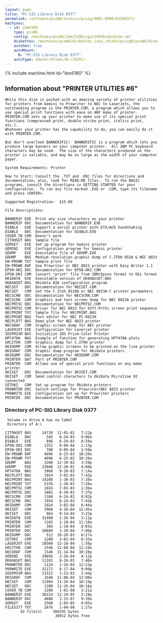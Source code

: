 ```yaml
---
layout: page
title: "PC-SIG Library Disk #377"
permalink: /software/pcx86/sw/misc/pcsig/0001-0999/DISK0377/
machines:
  - id: ibm5160
    type: pcx86
    config: /machines/pcx86/ibm/5160/cga/256kb/machine.xml
    diskettes: /machines/pcx86/diskettes.json,/disks/pcsig0/pcx86/diskettes.json
    autoGen: true
    autoMount:
      B: "PC-SIG Library Disk 0377"
    autoType: $date\r$time\rB:\rDIR\r
---
```


{% include machine.html id="ibm5160" %}

## Information about "PRINTER UTILITIES #6"

    While this disk is packed with an amazing variety of printer utilities
    for printers from Gemini to Prowriter to NEC to LaserJets, the
    outstanding program is the PRINTER.COM, a program which allows you to
    use special print functions with ease on ANY make of printer.
    PRINTER.COM sets up your printer to make use of its special print
    functions (compressed print, double strike print, italics print, etc.).
    Whatever your printer has the capability to do, you can easily do it
    with PRINTER.COM.
    
    But don't overlook BANNERIFIC!  BANNERIFIC is a program which lets you
    produce large banners on your computer printer.  All IBM PC keyboard
    characters may be used.  The size of the characters produced on the
    printer is variable, and may be as large as the width of your computer
    paper.
    
    System Requirements: Printer
    
    How to Start: Consult the .TXT and .DOC files for directions and
    documentation; also, look for READ.ME files.  To run the BASIC
    programs, consult the directions in GETTING STARTED for your
    configuration.  To run any file marked .EXE or .COM, type its filename
    and press <ENTER>.
    
    Suggested Registration:  $15.00
    
    File Descriptions:
    
    BANNERIF EXE  Print any size characters on your printer
    BANNERIF DOC  Documentation for BANNERIF.EXE
    DIABLO   EXE  Support a serial printer with ETX/ACK handshaking
    DIABLO   DOC  Documentation for DIABLO.EXE
    COVER_TB COM  Doesn't work
    CITOHSET BAS  Sample file
    GEMSET   EXE  Set up program for Gemini printer
    GEMINI   EXE  Configuration program for Gemini printer
    GDUMP    EXE  Executable file of GDUMP.EXE
    GDUMP    BAS  Medium resolution graphic dump of C.ITOH 8510 & NEC 8023
    EW-PROWR TXT  Sample print file
    EW-PROWR EWF  Use Prowriter or NEC 8023 printer with Easy Writer 1.1
    EPSN-OKI DOC  Documentation for EPSN-OKI.COM
    EPSN-OKI COM  Convert "print" file from IBM/Epson format to Oki format
    OKIDATA  EXE  Executable version of OK84ASSET.BAS
    OK84ASET BAS  Okidata 82A configuration program
    NECSET   DOC  Documentation for NECSET.COM
    NECSET   COM  Set the C Itoh 8510A or NEC 8023A-C printer parameters
    NECSCRN  DOC  Documentation for NECSCRN.COM
    NECSCRN  COM  Graphics and text screen dump for NEC 8023A printer
    NECPRTSC DOC  Documentation for NECPRTSC.COM
    NECPRTSC COM  Driver for NEC 8023 for Shft-PrtSc screen print sequence
    NECPRINT TXT  Sample file for NECPRINT.BAS
    NECPRINT BAS  Text editor for NEC PC-8023A
    NECPLOT7 BAS  Demo plot for NEC 8023 printer
    NECGRAF  COM  Graphic screen dump for NEC printer
    LASERJET EXE  Configuration for Laserjet printer
    IDSPRISM BAS  Initialize IDS Prism Color Printer
    HP7470A  BAS  Example of function for generating HP7470A plots
    GRCITOH  COM  Graphics dump for C.ITOH printer
    OKIDUMP  COM  Allow graphic screens to be printed on the line printer
    OKIGRAF  COM  Graphic dump program for Okidata printers
    OKIDUMP  DOC  Documentation for OKIDUMP.COM
    PRINTER  DAT  Part of PRINTER.COM
    PRINTER  COM  Allows use of special print functions on any make printer
    OKISET   DOC  Documentation for OKISET.COM
    OKISET   COM  Send control characters to OkiData Microline 92 connected
    SETOKI   COM  Set up program for Okidata printers
    PROWRTER DOC  Switch settings for Prowriter/NEC 8023 printer
    PROWRITE EXE  Configuration set up for Prowriter printers
    PRINTER  DOC  Documentation for PRINTER.COM

### Directory of PC-SIG Library Disk 0377

     Volume in drive A has no label
     Directory of A:\

    CITOHSET BAS     14720  11-01-82   7:22p
    DIABLO   DOC       345   6-24-83   9:06a
    DIABLO   EXE       896   6-24-83   8:59a
    EPSN-OKI COM      1352   9-09-84   1:13p
    EPSN-OKI DOC       700   9-09-84   2:58p
    EW-PROWR EWF      4096   6-25-83  10:29a
    EW-PROWR TXT      4096   6-25-83  10:39a
    GDUMP    BAS      3200  12-30-82   3:59p
    GDUMP    EXE     23040  12-30-82   4:08p
    HP7470A  BAS      3968   9-20-83   7:14a
    NECPLOT7 BAS      1024   3-02-83   7:42p
    NECPRINT BAS     14208   1-30-83   7:38a
    NECPRINT TXT      5376   1-30-83   7:28a
    NECPRTSC COM      1024   7-03-83   1:36a
    NECPRTSC DOC      1862   6-30-83   7:37p
    NECSCRN  COM      1168   6-24-83   8:02p
    NECSCRN  DOC      1954   6-24-83   7:43p
    OKIDUMP  COM      1024   3-02-84   6:44a
    OKISET   COM      3968   4-16-84  12:45a
    OKISET   DOC       964   9-14-84   3:22p
    OKIDATA  EXE     31488   2-26-84   3:11p
    PRINTER  COM      1102   1-10-84  11:10a
    PRINTER  DAT       384   1-10-84   8:03a
    PRINTER  DOC     10660   1-10-84   7:06p
    OKIDUMP  DOC       512  10-28-83   6:27a
    SETOKI   COM      1280   3-01-84   6:33a
    LASERJET EXE     18560  12-28-84   1:56p
    GRCITOH  COM      1546  12-08-84  12:18a
    NECGRAF  COM      1546  11-14-84  10:28p
    GEMINI   EXE     29056   2-26-84   4:12p
    OK84ASET BAS     11392   8-26-83   7:40a
    PROWRTER DOC      1124   2-26-84  12:23p
    PROWRITE EXE     31172   6-17-84   9:09p
    IDSPRISM BAS     13312   1-23-83   2:44p
    OKIGRAF  COM      1640  11-08-84  12:00a
    NECSET   COM     11904  11-26-84  10:19p
    NECSET   DOC      1280  11-26-84  10:16p
    COVER_TB COM      1280   1-01-80   3:21a
    BANNERIF EXE     36224  12-19-85   3:19p
    BANNERIF DOC      4608   1-15-87   9:39a
    GEMSET   EXE      2560   2-03-85   8:05a
    FILES377 TXT      2676   1-04-80   1:27a
           42 file(s)     304291 bytes
                           38912 bytes free
